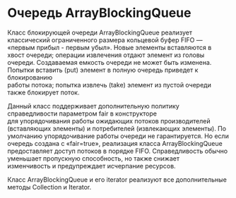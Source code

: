 # Очередь ArrayBlockingQueue

Класс блокирующей очереди ArrayBlockingQueue реализует классический ограниченного размера 
кольцевой  буфер FIFO — «первым прибыл - первым убыл». Новые элементы вставляются в хвост 
очереди;  операции извлечения отдают элемент из головы очереди. Создаваемая емкость очереди  не 
может быть изменена. Попытки вставить (put) элемент в полную очередь приведет к блокированию  
работы потока; попытка извлечь (take) элемент из пустой очереди также блокирует поток.

Данный класс поддерживает дополнительную политику справедливости параметром fair в конструкторе  
для упорядочивания работы ожидающих потоков производителей (вставляющих элементы) и потребителей 
(извлекающих элементы). По умолчанию упорядочивание работы очереди не гарантируется. Но если  
очередь создана с «fair=true», реализация класса ArrayBlockingQueue предоставляет доступ потоков 
в порядке FIFO. Справедливость обычно уменьшает пропускную способность, но также снижает  
изменчивость и предупреждает исчерпание ресурсов.

Класс ArrayBlockingQueue и его iterator реализуют все дополнительные методы Collection и Iterator.
